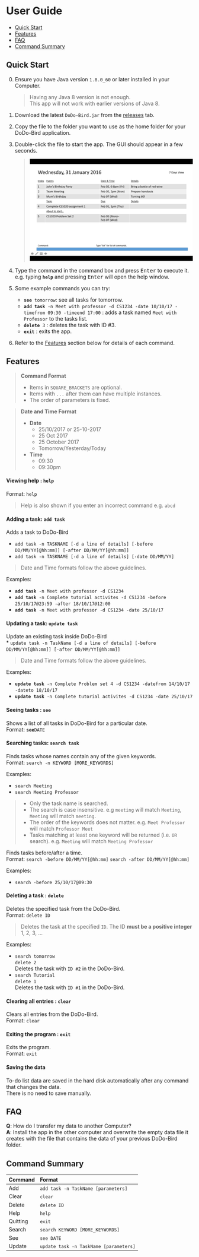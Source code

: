 # User Guide

* [Quick Start](#quick-start)
* [Features](#features)
* [FAQ](#faq)
* [Command Summary](#command-summary)

## Quick Start

0. Ensure you have Java version `1.8.0_60` or later installed in your Computer.<br>
   > Having any Java 8 version is not enough. <br>
   This app will not work with earlier versions of Java 8.

1. Download the latest `DoDo-Bird.jar` from the [releases](../../../releases) tab.
2. Copy the file to the folder you want to use as the home folder for your DoDo-Bird application.
3. Double-click the file to start the app. The GUI should appear in a few seconds.
   > ![GUI](./images/UpdatedUI_041016.png)

4. Type the command in the command box and press <kbd>Enter</kbd> to execute it. <br>
   e.g. typing **`help`** and pressing <kbd>Enter</kbd> will open the help window.
5. Some example commands you can try:
   * **`see`**` tomorrow`:  see all tasks for tomorrow.
   * **`add task`**` -n Meet with professor -d CS1234 -date 10/10/17 -timefrom 09:30 -timeend 17:00` :
     adds a task named `Meet with Professor` to the tasks list.
   * **`delete`**` 3` : deletes the task with ID #3.
   * **`exit`** : exits the app.
6. Refer to the [Features](#features) section below for details of each command.<br>


## Features

> **Command Format**
> * Items in `SQUARE_BRACKETS` are optional.
> * Items with `...` after them can have multiple instances.
> * The order of parameters is fixed.

> **Date and Time Format**
> * **Date**
>   * 25/10/2017 or 25-10-2017
>   * 25 Oct 2017
>   * 25 October 2017
>   * Tomorrow/Yesterday/Today
> * **Time**
>   * 09:30
>   * 09:30pm

#### Viewing help : `help`
Format: `help`

> Help is also shown if you enter an incorrect command e.g. `abcd`

#### Adding a task: `add task`
Adds a task to DoDo-Bird<br>

* `add task -n TASKNAME
[-d a line of details] [-before DD/MM/YY[@hh:mm]] [-after DD/MM/YY[@hh:mm]]` <br>
* `add task -n TASKNAME
[-d a line of details] [-date DD/MM/YY]`

> Date and Time formats follow the above guidelines.

Examples:

* **`add task`**` -n Meet with professor -d CS1234`
* **`add task`**` -n Complete tutorial activites -d CS1234 -before 25/10/17@23:59 -after 18/10/17@12:00`
* **`add task`**` -n Meet with professor -d CS1234 -date 25/10/17`

#### Updating a task: `update task`
Update an existing task inside DoDo-Bird<br>
*
`update task -n TaskName [-d a line of details] [-before DD/MM/YY[@hh:mm]] [-after DD/MM/YY[@hh:mm]]`



> Date and Time formats follow the above guidelines.

Examples:

* **`update task`**` -n Complete Problem set 4 -d CS1234 -datefrom 14/10/17 -dateto 18/10/17`
* **`update task`**` -n Complete tutorial activites -d CS1234 -date 25/10/17`

#### Seeing tasks : `see`
Shows a list of all tasks in DoDo-Bird for a particular date.<br>
Format: **`see`**`DATE`

#### Searching tasks: `search task`
Finds tasks whose names contain any of the given keywords.<br>
Format: `search -n KEYWORD [MORE_KEYWORDS]`

Examples:
* `search Meeting`<br>
* `search Meeting Professor`<br>

> * Only the task name is searched.
> * The search is case insensitive. e.g `meeting` will match `Meeting`, `Meeting` will match `meeting`.
> * The order of the keywords does not matter. e.g. `Meet Professor` will match `Professor Meet`
> * Tasks matching at least one keyword will be returned (i.e. `OR` search).
    e.g. `Meeting` will match `Meeting Professor`

Finds tasks before/after a time.<br>
Format: `search -before DD/MM/YY[@hh:mm]`
		`search -after DD/MM/YY[@hh:mm]`

Examples:
* `search -before 25/10/17@09:30`<br>

#### Deleting a task : `delete`
Deletes the specified task from the DoDo-Bird.<br>
Format: `delete ID`

> Deletes the task at the specified `ID`. The ID **must be a positive integer** 1, 2, 3, ...

Examples:
* `search tomorrow`<br>
  `delete 2`<br>
  Deletes the task with `ID #2` in the DoDo-Bird.
* `search Tutorial`<br>
  `delete 1`<br>
  Deletes the task with `ID #1` in the DoDo-Bird.


#### Clearing all entries : `clear`
Clears all entries from the DoDo-Bird.<br>
Format: `clear`  

#### Exiting the program : `exit`
Exits the program.<br>
Format: `exit`  

#### Saving the data
To-do list data are saved in the hard disk automatically after any command that changes the data.<br>
There is no need to save manually.

## FAQ

**Q**: How do I transfer my data to another Computer?<br>
**A**: Install the app in the other computer and overwrite the empty data file it creates with
       the file that contains the data of your previous DoDo-Bird folder.

## Command Summary

Command | Format  
-------- | :--------
Add | `add task -n TaskName [parameters]`
Clear | `clear`
Delete | `delete ID`
Help | `help`
Quitting | `exit`
Search | `search KEYWORD [MORE_KEYWORDS]`
See | `see DATE`
Update | `update task -n TaskName [parameters]`

